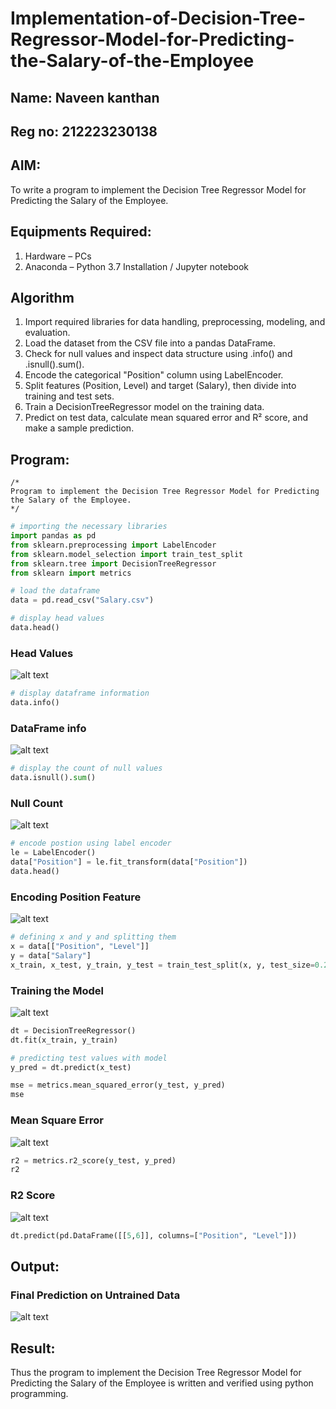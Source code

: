 # Implementation-of-Decision-Tree-Regressor-Model-for-Predicting-the-Salary-of-the-Employee

## Name: Naveen kanthan
## Reg no: 212223230138

## AIM:
To write a program to implement the Decision Tree Regressor Model for Predicting the Salary of the Employee.

## Equipments Required:
1. Hardware – PCs
2. Anaconda – Python 3.7 Installation / Jupyter notebook

## Algorithm
1. Import required libraries for data handling, preprocessing, modeling, and evaluation.
2. Load the dataset from the CSV file into a pandas DataFrame.
3. Check for null values and inspect data structure using .info() and .isnull().sum().
4. Encode the categorical "Position" column using LabelEncoder.
5. Split features (Position, Level) and target (Salary), then divide into training and test sets.
6. Train a DecisionTreeRegressor model on the training data.
7. Predict on test data, calculate mean squared error and R² score, and make a sample prediction. 

## Program:
```
/*
Program to implement the Decision Tree Regressor Model for Predicting the Salary of the Employee.
*/
```

```python
# importing the necessary libraries
import pandas as pd
from sklearn.preprocessing import LabelEncoder
from sklearn.model_selection import train_test_split
from sklearn.tree import DecisionTreeRegressor
from sklearn import metrics
```

```python
# load the dataframe
data = pd.read_csv("Salary.csv")
```

```python
# display head values
data.head()
```
### Head Values
![alt text](image.png)  

```python
# display dataframe information
data.info()
```
### DataFrame info
![alt text](image-1.png) 

```python
# display the count of null values
data.isnull().sum()
```
### Null Count
![alt text](image-2.png)  

```python
# encode postion using label encoder
le = LabelEncoder()
data["Position"] = le.fit_transform(data["Position"])
data.head()
```

### Encoding Position Feature
![alt text](image-3.png)  

```python
# defining x and y and splitting them
x = data[["Position", "Level"]]
y = data["Salary"]
x_train, x_test, y_train, y_test = train_test_split(x, y, test_size=0.2)
```
### Training the Model
![alt text](image-4.png)  

```python
dt = DecisionTreeRegressor()
dt.fit(x_train, y_train)
```

```python
# predicting test values with model
y_pred = dt.predict(x_test)
```

```python
mse = metrics.mean_squared_error(y_test, y_pred)
mse
```
### Mean Square Error
![alt text](image-5.png)  

```python
r2 = metrics.r2_score(y_test, y_pred)
r2
```
### R2 Score
![alt text](image-6.png)  

```python
dt.predict(pd.DataFrame([[5,6]], columns=["Position", "Level"]))
```
## Output:
### Final Prediction on Untrained Data
![alt text](image-7.png) 

## Result:
Thus the program to implement the Decision Tree Regressor Model for Predicting the Salary of the Employee is written and verified using python programming.
